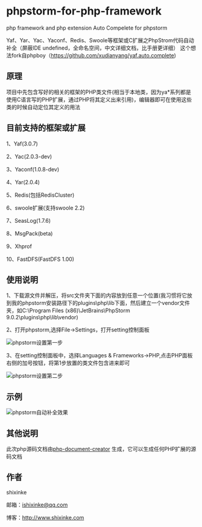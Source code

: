 # phpstorm-for-php-framework

php framework and php extension Auto Compelete for phpstorm

Yaf、Yar、Yac、Yaconf、Redis、Swoole等框架或C扩展之PhpStrom代码自动补全（屏蔽IDE undefined，全命名空间，中文详细文档，比手册更详细）
这个想法fork自phpboy（https://github.com/xudianyang/yaf.auto.complete)

## 原理

项目中先包含写好的相关的框架的PHP类文件(相当于本地类，因为ya*系列都是使用C语言写的PHP扩展，通过PHP将其定义出来引用)，编辑器即可在使用这些类的时候自动定位其定义的用法

## 目前支持的框架或扩展

1、Yaf(3.0.7)

2、Yac(2.0.3-dev)

3、Yaconf(1.0.8-dev)

4、Yar(2.0.4)

5、Redis(包括RedisCluster)

6、swoole扩展(支持swoole 2.2)

7、SeasLog(1.7.6)

8、MsgPack(beta)

9、Xhprof

10、FastDFS(FastDFS 1.00)

## 使用说明

1、下载源文件并解压，将src文件夹下面的内容放到任意一个位置(我习惯将它放到我的phpstorm安装路径下的plugins\php\lib下面，然后建立一个vendor文件夹，如C:\Program Files (x86)\JetBrains\PhpStorm 9.0.2\plugins\php\lib\vendor)

2、打开phpstorm,选择File->Settings，打开setting控制面板

![phpstorm设置第一步](https://github.com/shixinke/phpstorm-for-php-framework/blob/master/static/images/step1.png)


3、在setting控制面板中，选择Languages & Frameworks->PHP,点击PHP面板右侧的加号按钮，将第1步放置的类文件包含进来即可

![phpstorm设置第二步](https://github.com/shixinke/phpstorm-for-php-framework/blob/master/static/images/step2.png)


## 示例

![phpstorm自动补全效果](https://github.com/shixinke/phpstorm-for-php-framework/blob/master/static/images/yaf.auto.complete.png)

## 其他说明

此次php源码文档由[php-document-creator](http://github.com/shixinke/php-document-creator) 生成，它可以生成任何PHP扩展的源码文档

## 作者

shixinke

邮箱：<ishixinke@qq.com>

博客：<http://www.shixinke.com>
